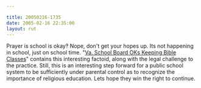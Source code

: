 ```yaml
---

title: 20050216-1735
date: 2005-02-16 22:35:00
layout: rut
---
```


Prayer is school is okay&#x203d; Nope, don't get your
hopes up.  Its not happening in school, just on school time.  "<a href="http://news.findlaw.com/ap_stories/other/1110/2-15-2005/20050215064504_04.html">Va.
School Board OKs Keeping Bible Classes</a>" contains this interesting
factoid, along with the legal challenge to the practice.  Still,
this is an interesting step forward for a public school system to be
sufficiently under parental control as to recognize the importance
of religious education.  Lets hope they win the right to continue.

